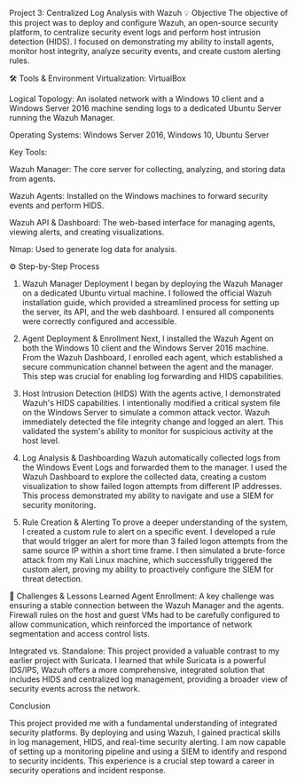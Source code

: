 Project 3: Centralized Log Analysis with Wazuh
💡 Objective
The objective of this project was to deploy and configure Wazuh, an open-source security platform, to centralize security event logs and perform host intrusion detection (HIDS). I focused on demonstrating my ability to install agents, monitor host integrity, analyze security events, and create custom alerting rules.

🛠️ Tools & Environment
Virtualization: VirtualBox

Logical Topology: An isolated network with a Windows 10 client and a Windows Server 2016 machine sending logs to a dedicated Ubuntu Server running the Wazuh Manager.

Operating Systems: Windows Server 2016, Windows 10, Ubuntu Server

Key Tools:

Wazuh Manager: The core server for collecting, analyzing, and storing data from agents.

Wazuh Agents: Installed on the Windows machines to forward security events and perform HIDS.

Wazuh API & Dashboard: The web-based interface for managing agents, viewing alerts, and creating visualizations.

Nmap: Used to generate log data for analysis.

⚙️ Step-by-Step Process
1. Wazuh Manager Deployment
I began by deploying the Wazuh Manager on a dedicated Ubuntu virtual machine. I followed the official Wazuh installation guide, which provided a streamlined process for setting up the server, its API, and the web dashboard. I ensured all components were correctly configured and accessible.

2. Agent Deployment & Enrollment
Next, I installed the Wazuh Agent on both the Windows 10 client and the Windows Server 2016 machine. From the Wazuh Dashboard, I enrolled each agent, which established a secure communication channel between the agent and the manager. This step was crucial for enabling log forwarding and HIDS capabilities.

3. Host Intrusion Detection (HIDS)
With the agents active, I demonstrated Wazuh's HIDS capabilities. I intentionally modified a critical system file on the Windows Server to simulate a common attack vector. Wazuh immediately detected the file integrity change and logged an alert. This validated the system's ability to monitor for suspicious activity at the host level.

4. Log Analysis & Dashboarding
Wazuh automatically collected logs from the Windows Event Logs and forwarded them to the manager. I used the Wazuh Dashboard to explore the collected data, creating a custom visualization to show failed logon attempts from different IP addresses. This process demonstrated my ability to navigate and use a SIEM for security monitoring.

5. Rule Creation & Alerting
To prove a deeper understanding of the system, I created a custom rule to alert on a specific event. I developed a rule that would trigger an alert for more than 3 failed logon attempts from the same source IP within a short time frame. I then simulated a brute-force attack from my Kali Linux machine, which successfully triggered the custom alert, proving my ability to proactively configure the SIEM for threat detection.

🧠 Challenges & Lessons Learned
Agent Enrollment: A key challenge was ensuring a stable connection between the Wazuh Manager and the agents. Firewall rules on the host and guest VMs had to be carefully configured to allow communication, which reinforced the importance of network segmentation and access control lists.

Integrated vs. Standalone: This project provided a valuable contrast to my earlier project with Suricata. I learned that while Suricata is a powerful IDS/IPS, Wazuh offers a more comprehensive, integrated solution that includes HIDS and centralized log management, providing a broader view of security events across the network.

Conclusion

This project provided me with a fundamental understanding of integrated security platforms. By deploying and using Wazuh, I gained practical skills in log management, HIDS, and real-time security alerting. I am now capable of setting up a monitoring pipeline and using a SIEM to identify and respond to security incidents. This experience is a crucial step toward a career in security operations and incident response.
